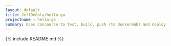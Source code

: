 ```yaml
---
layout: default
title: JeffDeCola/hello-go
projectname : hello-go
summary: Uses Concourse to test, build, push (to DockerHub) and deploy a long running "hello-world" Docker Image to Marathon
---
```


{% include README.md %}

